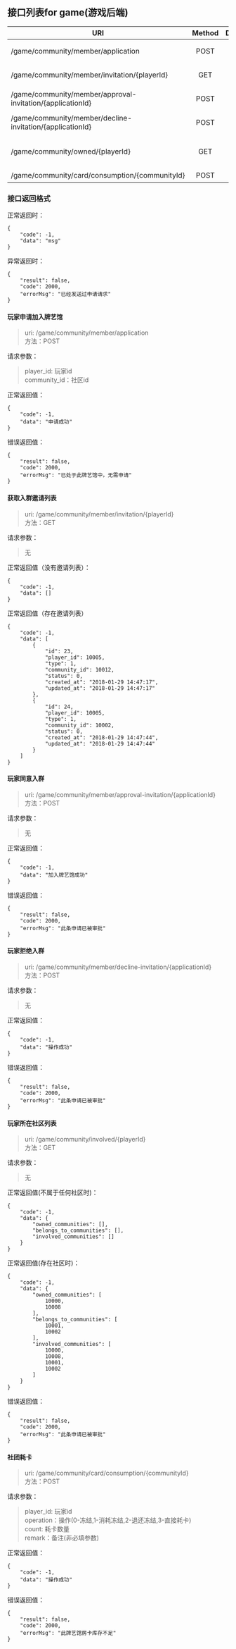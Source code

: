 ## 接口列表for game(游戏后端)
| URI   | Method  | Description |     
| ----  | :-----: | ----------: |
| /game/community/member/application | POST | 玩家申请加入牌艺馆 |
| /game/community/member/invitation/{playerId} | GET | 获取入群邀请列表 |
| /game/community/member/approval-invitation/{applicationId} | POST | 玩家同意入群 |
| /game/community/member/decline-invitation/{applicationId} | POST | 玩家拒绝入群 |
| /game/community/owned/{playerId} | GET | 此玩家有关联的所有社区id |
| /game/community/card/consumption/{communityId} | POST | 社团耗卡 |

### 接口返回格式
正常返回时：  
```
{
    "code": -1,
    "data": "msg"
}
```
异常返回时：  
```
{
    "result": false,
    "code": 2000,
    "errorMsg": "已经发送过申请请求"
}
```

#### 玩家申请加入牌艺馆
> uri: /game/community/member/application  
方法：POST

请求参数：
> player_id: 玩家id  
community_id：社区id

正常返回值：
```
{
    "code": -1,
    "data": "申请成功"
}
```
错误返回值：
```
{
    "result": false,
    "code": 2000,
    "errorMsg": "已处于此牌艺馆中，无需申请"
}
```

#### 获取入群邀请列表
> uri: /game/community/member/invitation/{playerId}  
方法：GET

请求参数：
> 无

正常返回值（没有邀请列表）：
```
{
    "code": -1,
    "data": []
}
```
正常返回值（存在邀请列表）
```
{
    "code": -1,
    "data": [
        {
            "id": 23,
            "player_id": 10005,
            "type": 1,
            "community_id": 10012,
            "status": 0,
            "created_at": "2018-01-29 14:47:17",
            "updated_at": "2018-01-29 14:47:17"
        },
        {
            "id": 24,
            "player_id": 10005,
            "type": 1,
            "community_id": 10002,
            "status": 0,
            "created_at": "2018-01-29 14:47:44",
            "updated_at": "2018-01-29 14:47:44"
        }
    ]
}
```
#### 玩家同意入群
> uri: /game/community/member/approval-invitation/{applicationId}  
方法：POST

请求参数：
> 无

正常返回值：
```
{
    "code": -1,
    "data": "加入牌艺馆成功"
}
```

错误返回值：
```
{
    "result": false,
    "code": 2000,
    "errorMsg": "此条申请已被审批"
}
```

#### 玩家拒绝入群
> uri: /game/community/member/decline-invitation/{applicationId}  
方法：POST

请求参数：
> 无

正常返回值：
```
{
    "code": -1,
    "data": "操作成功"
}
```

错误返回值：
```
{
    "result": false,
    "code": 2000,
    "errorMsg": "此条申请已被审批"
}
```

#### 玩家所在社区列表
> uri: /game/community/involved/{playerId}  
方法：GET

请求参数：
> 无

正常返回值(不属于任何社区时)：
```
{
    "code": -1,
    "data": {
        "owned_communities": [],
        "belongs_to_communities": [],
        "involved_communities": []
    }
}
```

正常返回值(存在社区时)：
```
{
    "code": -1,
    "data": {
        "owned_communities": [
            10000,
            10008
        ],
        "belongs_to_communities": [
            10001,
            10002
        ],
        "involved_communities": [
            10000,
            10008,
            10001,
            10002
        ]
    }
}
```

错误返回值：
```
{
    "result": false,
    "code": 2000,
    "errorMsg": "此条申请已被审批"
}
```

#### 社团耗卡
> uri: /game/community/card/consumption/{communityId}  
方法：POST

请求参数：
> player_id: 玩家id  
operation：操作(0-冻结,1-消耗冻结,2-退还冻结,3-直接耗卡)  
count: 耗卡数量  
remark：备注(非必填参数)

正常返回值：
```
{
    "code": -1,
    "data": "操作成功"
}
```

错误返回值：
```
{
    "result": false,
    "code": 2000,
    "errorMsg": "此牌艺馆房卡库存不足"
}
```